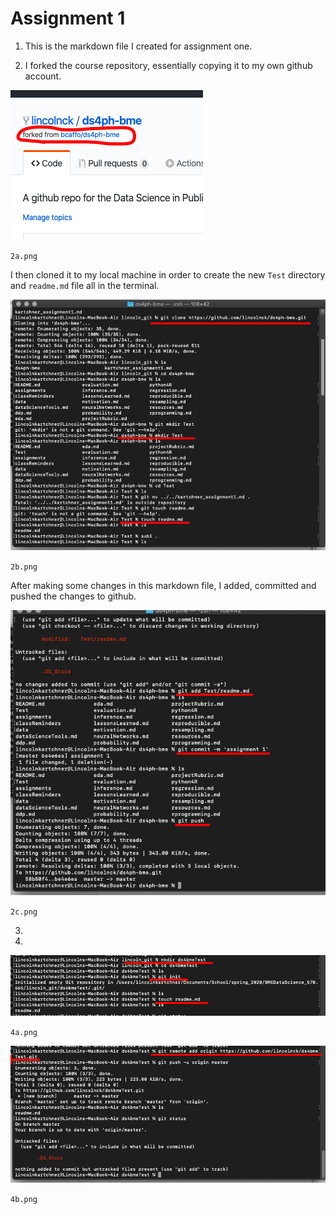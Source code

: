 # Assignment 1

1. This is the markdown file I created for assignment one.

2. I forked the course repository, essentially copying it to my own github account. 

![Fork Screenshot](./2a.png)

`2a.png`

I then cloned it to my local machine in order to create the new `Test` directory and `readme.md` file all in the terminal. 

![Clone Screenshot](./2b.png)

`2b.png`

After making some changes in this markdown file, I added, committed and pushed the changes to github.

![Commit Screenshot](./2c.png)

`2c.png`

3. 

4. 

![New Repo Screenshot](./4a.png)

`4a.png`

![New readme Screenshot](./4b.png)

`4b.png`

